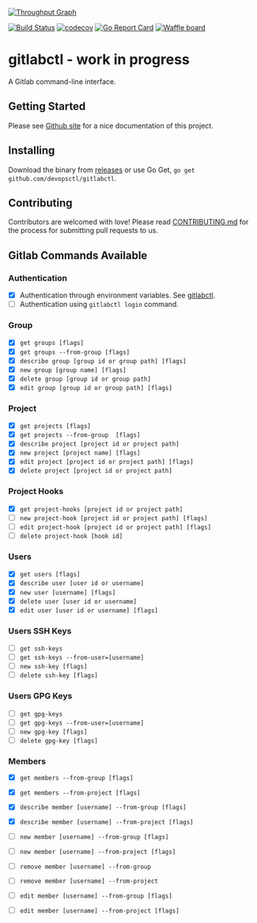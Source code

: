 [![Throughput Graph](http://graphs.waffle.io/devopsctl/gitlabctl/throughput.svg)](https://waffle.io/devopsctl/gitlabctl/metrics)

[![Build Status](https://travis-ci.org/devopsctl/gitlabctl.svg?branch=master)](https://travis-ci.org/devopsctl/gitlabctl)
[![codecov](https://codecov.io/gh/devopsctl/gitlabctl/branch/master/graph/badge.svg)](https://codecov.io/gh/devopsctl/gitlabctl)
[![Go Report Card](https://goreportcard.com/badge/github.com/devopsctl/gitlabctl)](https://goreportcard.com/report/github.com/devopsctl/gitlabctl)
[![Waffle board](https://badge.waffle.io/devopsctl/gitlabctl.png?columns=all)](https://waffle.io/devopsctl/gitlabctl)

# gitlabctl - work in progress

A Gitlab command-line interface.

## Getting Started

Please see [Github site](https://devopsctl.github.io/gitlabctl/) for a nice documentation of this project.

## Installing

Download the binary from [releases](https://github.com/devopsctl/gitlabctl/releases) or use Go Get, `go get github.com/devopsctl/gitlabctl`.

## Contributing

Contributors are welcomed with love! Please read [CONTRIBUTING.md](./CONTRIBUTION.md) for the process for submitting pull requests to us.

## Gitlab Commands Available

### Authentication 

* [x] Authentication through environment variables. See [gitlabctl](gitlabctl.md).
* [ ] Authentication using `gitlabctl login` command.

### Group

* [x] `get groups [flags]`
* [x] `get groups --from-group [flags]`
* [x] `describe group [group id or group path] [flags]`
* [x] `new group [group name] [flags]`
* [x] `delete group [group id or group path]`
* [x] `edit group [group id or group path] [flags]`

### Project

* [x] `get projects [flags]`
* [x] `get projects --from-group  [flags]`
* [x] `describe project [project id or project path]`
* [x] `new project [project name] [flags]`
* [x] `edit project [project id or project path] [flags]`
* [x] `delete project [project id or project path]`

### Project Hooks

* [x] `get project-hooks [project id or project path]`
* [ ] `new project-hook [project id or project path] [flags]`
* [ ] `edit project-hook [project id or project path] [flags]`
* [ ] `delete project-hook [hook id]`

### Users 

* [x] `get users [flags]`
* [x] `describe user [user id or username]`
* [x] `new user [username] [flags]`
* [x] `delete user [user id or username]`
* [x] `edit user [user id or username] [flags]`

### Users SSH Keys 

* [ ] `get ssh-keys`
* [ ] `get ssh-keys --from-user=[username]`
* [ ] `new ssh-key [flags]`
* [ ] `delete ssh-key [flags]`

### Users GPG Keys

* [ ] `get gpg-keys`
* [ ] `get gpg-keys --from-user=[username]`
* [ ] `new gpg-key [flags]`
* [ ] `delete gpg-key [flags]`

### Members

* [x] `get members --from-group [flags]`
* [x] `get members --from-project [flags]`
* [x] `describe member [username] --from-group [flags]`
* [x] `describe member [username] --from-project [flags]`
* [ ] `new member [username] --from-group [flags]`
* [ ] `new member [username] --from-project [flags]`
* [ ] `remove member [username] --from-group`
* [ ] `remove member [username] --from-project`
* [ ] `edit member [username] --from-group [flags]`
* [ ] `edit member [username] --from-project [flags]`


